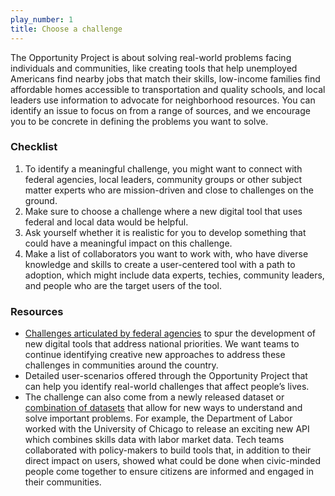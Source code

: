```yaml
---
play_number: 1
title: Choose a challenge
---
```


The Opportunity Project is about solving real-world problems facing individuals and communities, like creating tools that help unemployed Americans find nearby jobs that match their skills, low-income families find affordable homes accessible to transportation and quality schools, and local leaders use information to advocate for neighborhood resources. You can identify an issue to focus on from a range of sources, and we encourage you to be concrete in defining the problems you want to solve.


### Checklist
1. To identify a meaningful challenge, you might want to connect with federal agencies, local leaders, community groups or other subject matter experts who are mission-driven and close to challenges on the ground. 
2. Make sure to choose a challenge where a new digital tool that uses federal and local data would be helpful.  
3. Ask yourself whether it is realistic for you to develop something that could have a meaningful impact on this challenge.
4.  Make a list of collaborators you want to work with, who have diverse knowledge and skills to create a user-centered tool with a path to adoption, which might include data experts, techies, community leaders, and people who are the target users of the tool.  

### Resources
- [Challenges articulated by federal agencies](https://data.world/opportunity/problem-statements) to spur the development of new digital tools that address national priorities. We want teams to continue identifying creative new approaches to address these challenges in communities around the country. 
- Detailed user-scenarios offered through the Opportunity Project that can help you identify real-world challenges that affect people’s lives.
- The challenge can also come from a newly released dataset or [combination of datasets](http://opportunity.census.gov/build.html#datainventory) that allow for new ways to understand and solve important problems. For example, the Department of Labor worked with the University of Chicago to release an exciting new API which combines skills data with labor market data. Tech teams collaborated with policy-makers to build tools that, in addition to their direct impact on users, showed what could be done when civic-minded people come together to ensure citizens are informed and engaged in their communities. 
